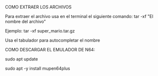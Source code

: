 COMO EXTRAER LOS ARCHIVOS

Para extraer el archivo usa en el terminal el siguiente comando: tar -xf "El nombre del archivo"

Ejemplo: tar -xf super_mario.tar.gz

Usa el tabulador para autocompletar el nombre




COMO DESCARGAR EL EMULADOR DE N64:

sudo apt update

sudo apt -y install mupen64plus

